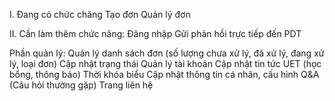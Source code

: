 I. Đang có chức chăng
Tạo đơn
Quản lý đơn

II. Cần làm thêm chức năng:
Đăng nhập
Gửi phản hồi trực tiếp đến PDT

Phần quản lý:
Quản lý danh sách đơn (số lượng chưa xử lý, đã xử lý, đang xử lý, loại đơn)
Cập nhật trạng thái
Quản lý tài khoản
Cập nhật tin tức UET (học bổng, thông báo)
Thời khóa biểu
Cập nhật thông tin cá nhân, cấu hình
Q&A (Câu hỏi thường gặp)
Trang liên hệ


